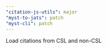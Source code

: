 ```yaml
---
"citation-js-utils": major
"myst-to-jats": patch
"myst-cli": patch
---
```


Load citations from CSL and non-CSL
